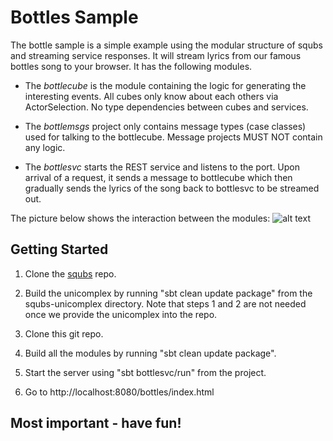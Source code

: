 Bottles Sample
==============

The bottle sample is a simple example using the modular structure of squbs and streaming service responses. It will stream lyrics from our famous bottles song to your browser. It has the following modules.

* The *bottlecube* is the module containing the logic for generating the interesting events. All cubes only know about each others via ActorSelection. No type dependencies between cubes and services. 

* The *bottlemsgs* project only contains message types (case classes) used for talking to the bottlecube. Message projects MUST NOT contain any logic.

* The *bottlesvc* starts the REST service and listens to the port. Upon arrival of a request, it sends a message to bottlecube which then gradually sends the lyrics of the song back to bottlesvc to be streamed out.

The picture below shows the interaction between the modules:
![alt text](/images/bottlesample.png "Bottle sample modules")


Getting Started
---------------

1. Clone the [squbs](https://github.scm.corp.ebay.com/Squbs/squbs) repo.

2. Build the unicomplex by running "sbt clean update package" from the squbs-unicomplex directory. Note that steps 1 and 2 are not needed once we provide the unicomplex into the repo.

3. Clone this git repo.

4. Build all the modules by running "sbt clean update package".

5. Start the server using "sbt bottlesvc/run" from the project.

6. Go to http://localhost:8080/bottles/index.html


Most important - have fun!
--------------------------

